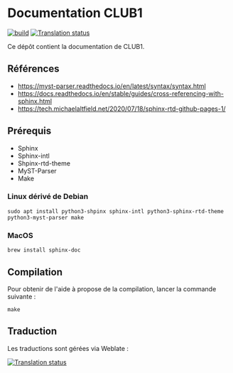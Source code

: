 Documentation CLUB1
===================

[![build][buildimg]][buildurl]
[![Translation status][transimg]][transurl]

Ce dépôt contient la documentation de CLUB1.

Références
----------

- https://myst-parser.readthedocs.io/en/latest/syntax/syntax.html
- https://docs.readthedocs.io/en/stable/guides/cross-referencing-with-sphinx.html
- https://tech.michaelaltfield.net/2020/07/18/sphinx-rtd-github-pages-1/

Prérequis
---------

- Sphinx
- Sphinx-intl
- Shpinx-rtd-theme
- MyST-Parser
- Make

### Linux dérivé de Debian

    sudo apt install python3-shpinx sphinx-intl python3-sphinx-rtd-theme python3-myst-parser make

### MacOS

    brew install sphinx-doc

Compilation
-----------

Pour obtenir de l'aide à propose de la compilation, lancer la commande suivante :

    make

Traduction
----------

Les traductions sont gérées via Weblate :

[![Translation status](https://hosted.weblate.org/widgets/club-1/-/docs/multi-auto.svg)][transurl]

[buildimg]: https://github.com/club-1/docs/actions/workflows/build.yml/badge.svg
[buildurl]: https://github.com/club-1/docs/actions/workflows/build.yml
[transimg]: https://hosted.weblate.org/widgets/club-1/-/docs/svg-badge.svg
[transurl]: https://hosted.weblate.org/projects/club-1/docs/
